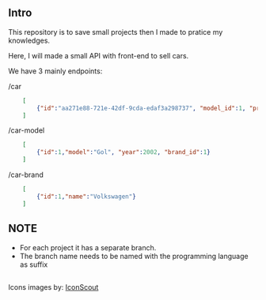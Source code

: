 ## Intro

This repository is to save small projects then I made to pratice my knowledges.

Here, I will made a small API with front-end to sell cars.

We have 3 mainly endpoints:

/car
```json
    [
        {"id":"aa271e88-721e-42df-9cda-edaf3a298737", "model_id":1, "price":20000.20}
    ]
```

/car-model
```json
    [
        {"id":1,"model":"Gol", "year":2002, "brand_id":1}
    ]
```

/car-brand
```json
    [
        {"id":1,"name":"Volkswagen"}
    ]
```


## NOTE

- For each project it has a separate branch.
- The branch name needs to be named with the programming language as suffix

##
Icons images by: [IconScout](https://iconscout.com/)